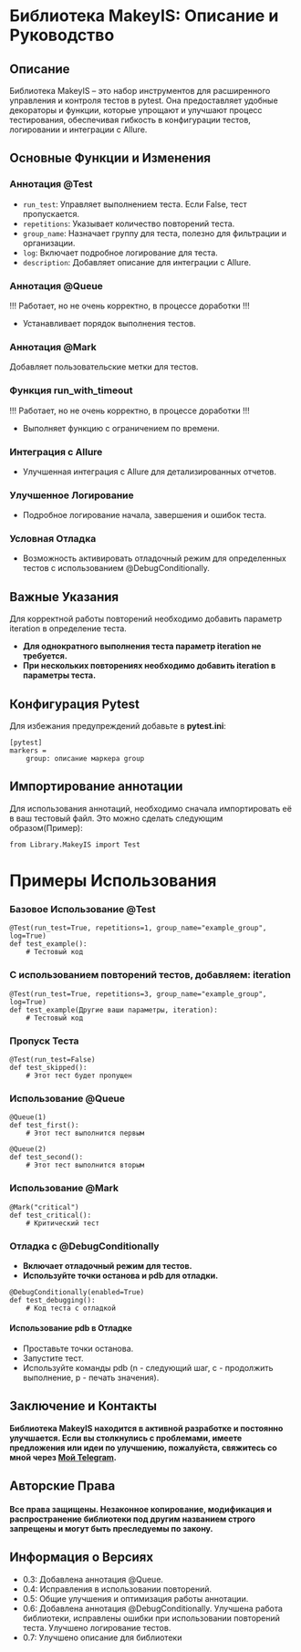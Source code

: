 # Библиотека MakeyIS: Описание и Руководство

## Описание
Библиотека MakeyIS – это набор инструментов для расширенного управления и контроля тестов в pytest. Она предоставляет удобные декораторы и функции, которые упрощают и улучшают процесс тестирования, обеспечивая гибкость в конфигурации тестов, логировании и интеграции с Allure.

## Основные Функции и Изменения

### Аннотация @Test

- ```run_test```: Управляет выполнением теста. Если False, тест пропускается.
- ```repetitions```: Указывает количество повторений теста.
- ```group_name```: Назначает группу для теста, полезно для фильтрации и организации.
- ```log```: Включает подробное логирование для теста.
- ```description```: Добавляет описание для интеграции с Allure.

### Аннотация @Queue
!!! Работает, но не очень корректно, в процессе доработки !!!
- Устанавливает порядок выполнения тестов.
### Аннотация @Mark
Добавляет пользовательские метки для тестов.
### Функция run_with_timeout 
!!! Работает, но не очень корректно, в процессе доработки !!!
- Выполняет функцию с ограничением по времени.
### Интеграция с Allure
- Улучшенная интеграция с Allure для детализированных отчетов.
### Улучшенное Логирование
- Подробное логирование начала, завершения и ошибок теста.
### Условная Отладка
- Возможность активировать отладочный режим для определенных тестов с использованием @DebugConditionally.
## Важные Указания
Для корректной работы повторений необходимо добавить параметр iteration в определение теста.
- **Для однократного выполнения теста параметр iteration не требуется.**
- **При нескольких повторениях необходимо добавить iteration в параметры теста.**

## Конфигурация Pytest
Для избежания предупреждений добавьте в **pytest.ini**:
```
[pytest]
markers =
    group: описание маркера group
```

## Импортирование аннотации
Для использования аннотаций, необходимо сначала импортировать её в ваш тестовый файл. Это можно сделать следующим образом(Пример):
```
from Library.MakeyIS import Test
```

# Примеры Использования
### Базовое Использование @Test
```
@Test(run_test=True, repetitions=1, group_name="example_group", log=True)
def test_example():
    # Тестовый код
```
### С использованием повторений тестов, добавляем: iteration
```
@Test(run_test=True, repetitions=3, group_name="example_group", log=True)
def test_example(Другие ваши параметры, iteration):
    # Тестовый код
```
### Пропуск Теста
```
@Test(run_test=False)
def test_skipped():
    # Этот тест будет пропущен
```
### Использование @Queue
```
@Queue(1)
def test_first():
    # Этот тест выполнится первым

@Queue(2)
def test_second():
    # Этот тест выполнится вторым
```
### Использование @Mark
```
@Mark("critical")
def test_critical():
    # Критический тест
```
### Отладка с @DebugConditionally
- **Включает отладочный режим для тестов.**
- **Используйте точки останова и pdb для отладки.**
```
@DebugConditionally(enabled=True)
def test_debugging():
    # Код теста с отладкой
```
#### Использование pdb в Отладке
- Проставьте точки останова.
- Запустите тест.
- Используйте команды pdb (n - следующий шаг, c - продолжить выполнение, p - печать значения).

## Заключение и Контакты
**Библиотека MakeyIS находится в активной разработке и постоянно улучшается. Если вы столкнулись с проблемами, имеете предложения или идеи по улучшению, пожалуйста, свяжитесь со мной через [Мой Telegram](https://t.me/MakeyStar).**

## Авторские Права
#### **Все права защищены. Незаконное копирование, модификация и распространение библиотеки под другим названием строго запрещены и могут быть преследуемы по закону.**

## Информация о Версиях
- 0.3: Добавлена аннотация @Queue.
- 0.4: Исправления в использовании повторений.
- 0.5: Общие улучшения и оптимизация работы аннотации.
- 0.6: Добавлена аннотация @DebugConditionally. Улучшена работа библиотеки, исправлены ошибки при использовании повторений теста. Улучшено логирование тестов.
- 0.7: Улучшено описание для библиотеки